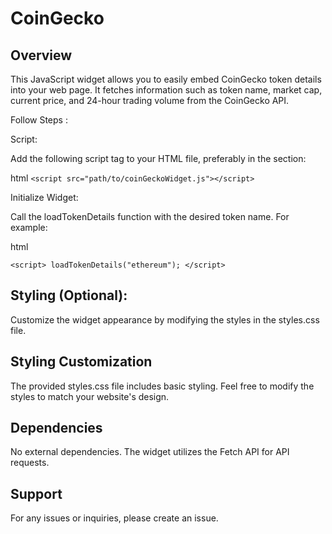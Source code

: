 # CoinGecko 
## Overview
This JavaScript widget allows you to easily embed CoinGecko token details into your web page. It fetches information such as token name, market cap, current price, and 24-hour trading volume from the CoinGecko API.

Follow Steps : 

Script:

Add the following script tag to your HTML file, preferably in the <head> section:

html
``` <script src="path/to/coinGeckoWidget.js"></script> ```

Initialize Widget:

Call the loadTokenDetails function with the desired token name. For example:

html

``` <script> loadTokenDetails("ethereum"); </script> ```

## Styling (Optional):

Customize the widget appearance by modifying the styles in the styles.css file.

## Styling Customization

The provided styles.css file includes basic styling. Feel free to modify the styles to match your website's design.

## Dependencies

No external dependencies. The widget utilizes the Fetch API for API requests.

## Support

For any issues or inquiries, please create an issue.

